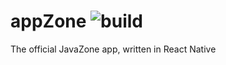 # appZone ![build](https://travis-ci.org/javaBin/appZone.svg?branch=develop)
The official JavaZone app, written in React Native
